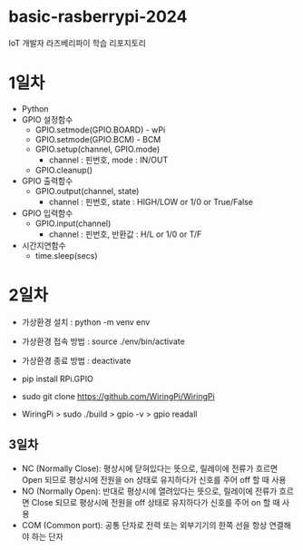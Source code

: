 # basic-rasberrypi-2024
IoT 개발자 라즈베리파이 학습 리포지토리

# 1일차
- Python
- GPIO 설정함수
    - GPIO.setmode(GPIO.BOARD) - wPi
    - GPIO.setmode(GPIO.BCM) - BCM
    - GPIO.setup(channel, GPIO.mode) 
        - channel : 핀번호, mode : IN/OUT
    - GPIO.cleanup()
- GPIO 출력함수
    - GPIO.output(channel, state)
        - channel : 핀번호, state : HIGH/LOW or 1/0 or True/False
- GPIO 입력함수
    - GPIO.input(channel)
        - channel : 핀번호, 반환값 : H/L or 1/0 or T/F
- 시간지연함수
    - time.sleep(secs)

# 2일차
- 가상환경 설치 : python -m venv env
- 가상환경 접속 방법 : source ./env/bin/activate
- 가상환경 종료 방법 : deactivate
-  pip install RPi.GPIO

- sudo git clone https://github.com/WiringPi/WiringPi
- WiringPi > sudo ./build > gpio -v > gpio readall

## 3일차
- NC (Normally Close): 평상시에 닫혀있다는 뜻으로, 릴레이에 전류가 흐르면 Open 되므로 평상시에 전원을 on 상태로 유지하다가 신호를 주어 off 할 때 사용
- NO (Normally Open): 반대로 평상시에 열려있다는 뜻으로, 릴레이에 전류가 흐르면 Close 되므로 평상시에 전원을 off 상태로 유지하다가 신호를 주어 on 할 때 사용
- COM (Common port): 공통 단자로 전력 또는 외부기기의 한쪽 선을 항상 연결해야 하는 단자